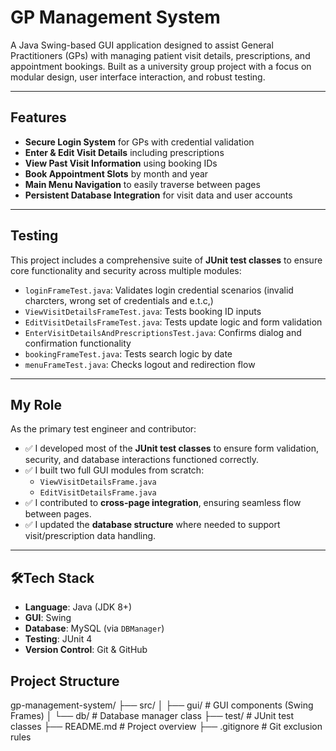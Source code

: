 # GP Management System

A Java Swing-based GUI application designed to assist General Practitioners (GPs) with managing patient visit details, prescriptions, and appointment bookings. Built as a university group project with a focus on modular design, user interface interaction, and robust testing.

---

## Features

- **Secure Login System**  for GPs with credential validation
- **Enter & Edit Visit Details** including prescriptions
- **View Past Visit Information** using booking IDs
- **Book Appointment Slots** by month and year
- **Main Menu Navigation** to easily traverse between pages
- **Persistent Database Integration** for visit data and user accounts

---

## Testing

This project includes a comprehensive suite of **JUnit test classes** to ensure core functionality and security across multiple modules:

- `loginFrameTest.java`: Validates login credential scenarios (invalid charcters, wrong set of credentials and e.t.c,)
- `ViewVisitDetailsFrameTest.java`: Tests booking ID inputs 
- `EditVisitDetailsFrameTest.java`: Tests update logic and form validation
- `EnterVisitDetailsAndPrescriptionsTest.java`: Confirms dialog and confirmation functionality
- `bookingFrameTest.java`: Tests search logic by date
- `menuFrameTest.java`: Checks logout and redirection flow

---

## My Role

As the primary test engineer and contributor:

- ✅ I developed most of the **JUnit test classes** to ensure form validation, security, and database interactions functioned correctly.
- ✅ I built two full GUI modules from scratch:
  - `ViewVisitDetailsFrame.java`
  - `EditVisitDetailsFrame.java`
- ✅ I contributed to **cross-page integration**, ensuring seamless flow between pages.
- ✅ I updated the **database structure** where needed to support visit/prescription data handling.

---

## 🛠Tech Stack

- **Language**: Java (JDK 8+)
- **GUI**: Swing
- **Database**: MySQL (via `DBManager`)
- **Testing**: JUnit 4
- **Version Control**: Git & GitHub

## Project Structure 
gp-management-system/
├── src/
│ ├── gui/ # GUI components (Swing Frames)
│ └── db/ # Database manager class
├── test/ # JUnit test classes
├── README.md # Project overview
├── .gitignore # Git exclusion rules
